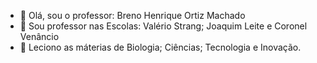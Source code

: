- 👋 Olá, sou o professor: Breno Henrique Ortiz Machado
- 👀 Sou professor nas Escolas: Valério Strang; Joaquim Leite e Coronel Venâncio
- 🌱 Leciono as máterias de Biologia; Ciências; Tecnologia e Inovação.


<!---
PROFBRENOHENRIQUE23/PROFBRENOHENRIQUE23 is a ✨ special ✨ repository because its `README.md` (this file) appears on your GitHub profile.
You can click the Preview link to take a look at your changes.
--->
